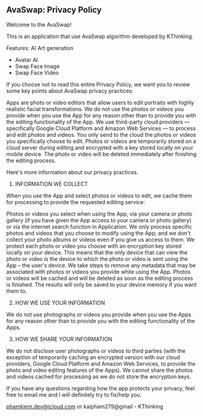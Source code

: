 ## AvaSwap: Privacy Policy

Welcome to the AvaSwap!

This is an application that use AvaSwap algorithm developed by KThinking.

Features: AI Art generation
- Avatar AI 
- Swap Face Image
- Swap Face Video 

If you choose not to read this entire Privacy Policy, we want you to review some key points about AvaSwap privacy practices:

Apps are photo or video editors that allow users to edit portraits with highly realistic facial transformations.
We do not use the photos or videos you provide when you use the App for any reason other than to provide you with the editing functionality of the App.
We use third-party cloud providers — specifically Google Cloud Platform and Amazon Web Services — to process and edit photos and videos.
You only send to the cloud the photos or videos you specifically choose to edit.
Photos or videos are temporarily stored on a cloud server during editing and encrypted with a key stored locally on your mobile device.
The photo or video will be deleted immediately after finishing the editing process.

Here's more information about our privacy practices.

1. INFORMATION WE COLLECT

  When you use the App and select photos or videos to edit, we cache them for processing to provide the requested editing service:

  Photos or videos you select when using the App, via your camera or photo gallery (if you have given the App access to your camera or photo gallery) or via the internet search function in Application. We only process specific photos and videos that you choose to modify using the App; and we don't collect your photo albums or videos even if you give us access to them. We protect each photo or video you choose with an encryption key stored locally on your device. This means that the only device that can view the photo or video is the device to which the photo or video is sent using the App – the user's device. We take steps to remove any metadata that may be associated with photos or videos you provide while using the App. Photos or videos will be cached and will be deleted as soon as the editing process is finished. The results will only be saved to your device memory if you want them to.

2. HOW WE USE YOUR INFORMATION

  We do not use photographs or videos you provide when you use the Apps for any reason other than to provide you with the editing functionality of the Apps.

3. HOW WE SHARE YOUR INFORMATION

  We do not disclose user photographs or videos to third parties (with the exception of temporarily caching an encrypted version with our cloud providers, Google Cloud Platform and Amazon Web Services, to provide the photo and video editing features of the Apps). We cannot share the photos and videos cached for processing as we do not store the encryption keys.


If you have any questions regarding how the app protects your privacy, feel free to email me and I will definitely try to fix/help you.

phamkiem.dev@icloud.com or kaipham279@gmail - KThinking
